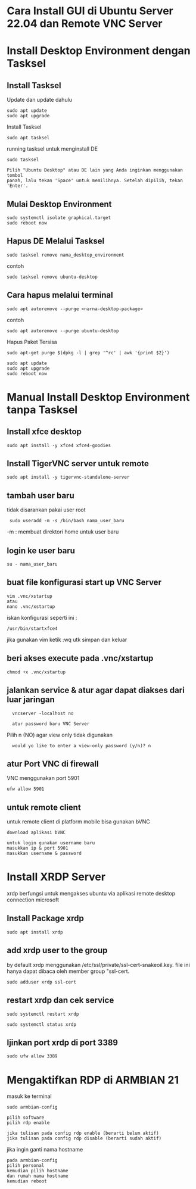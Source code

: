 # Cara Install GUI di Ubuntu Server 22.04 dan Remote VNC Server
# Install Desktop Environment dengan Tasksel
## Install Tasksel
Update dan update dahulu
```
sudo apt update
sudo apt upgrade
```

Install Tasksel
```
sudo apt tasksel
```

running tasksel untuk menginstall DE
```
sudo tasksel
```

```
Pilih "Ubuntu Desktop" atau DE lain yang Anda inginkan menggunakan tombol
panah, lalu tekan 'Space' untuk memilihnya. Setelah dipilih, tekan 'Enter'.
```

## Mulai Desktop Environment
```
sudo systemctl isolate graphical.target
sudo reboot now
```

## Hapus DE Melalui Tasksel
```
sudo tasksel remove nama_desktop_environment
```
contoh
```
sudo tasksel remove ubuntu-desktop
```

## Cara hapus melalui terminal
```
sudo apt autoremove --purge <narna-desktop-package>
```

contoh
```
sudo apt autoremove --purge ubuntu-desktop
```

Hapus Paket Tersisa
```
sudo apt-get purge $(dpkg -l | grep '^rc' | awk '{print $2}')
```

```
sudo apt update
sudo apt upgrade
sudo reboot now
```

# Manual Install Desktop Environment tanpa Tasksel
## Install xfce desktop
```
sudo apt install -y xfce4 xfce4-goodies
```

## Install TigerVNC server untuk remote
```
sudo apt install -y tigervnc-standalone-server
```

## tambah user baru
tidak disarankan pakai user root
```
 sudo useradd -m -s /bin/bash nama_user_baru
```
-m : membuat direktori home untuk user baru

## login ke user baru
```
su - nama_user_baru
```

## buat file konfigurasi start up VNC Server
```
vim .vnc/xstartup
atau
nano .vnc/xstartup
```

iskan konfigurasi seperti ini :
```
/usr/bin/startxfce4
```
jika gunakan vim ketik :wq utk simpan dan keluar

## beri akses execute pada .vnc/xstartup
```
chmod +x .vnc/xstartup
```

## jalankan service & atur agar dapat diakses dari luar jaringan
```
  vncserver -localhost no
```
```
  atur password baru VNC Server
```
Pilih n (NO) agar view only tidak digunakan
```
  would yo like to enter a view-only password (y/n)? n
```

## atur Port VNC di firewall
VNC menggunakan port 5901
```
ufw allow 5901
```

## untuk remote client
untuk remote client di platform mobile bisa gunakan bVNC
```
download aplikasi bVNC
```
```
untuk login gunakan username baru
masukkan ip & port 5901
masukkan username & password
```

# Install XRDP Server
xrdp berfungsi untuk mengakses ubuntu via aplikasi remote desktop connection microsoft

## Install Package xrdp
```
sudo apt install xrdp
```

## add xrdp user to the group
by default xrdp menggunakan /etc/ssl/private/ssl-cert-snakeoil.key. 
file ini hanya dapat dibaca oleh member group "ssl-cert.
```
sudo adduser xrdp ssl-cert
```

## restart xrdp dan cek service 
```
sudo systemctl restart xrdp
```
```
sudo systemctl status xrdp
```

## Ijinkan port xrdp di port 3389
```
sudo ufw allow 3389 
```

# Mengaktifkan RDP di ARMBIAN 21
masuk ke terminal
```
sudo armbian-config
```
```
pilih software
pilih rdp enable
```
```
jika tulisan pada config rdp enable (berarti belum aktif)
jika tulisan pada config rdp disable (berarti sudah aktif)
```
jika ingin ganti nama hostname
```
pada armbian-config
pilih personal
kemudian pilih hostname
dan rumah nama hostname
kemudian reboot
```





